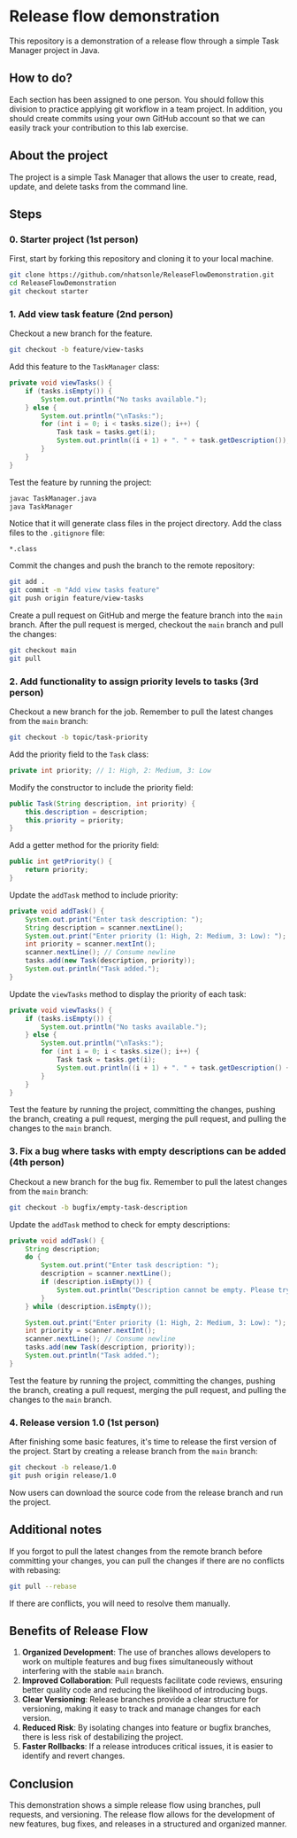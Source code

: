 # Release flow demonstration
This repository is a demonstration of a release flow through a simple Task Manager project in Java.

## How to do?
Each section has been assigned to one person. You should follow this division to practice applying git workflow in a team project. In addition, you should create commits using your own GitHub account so that we can easily track your contribution to this lab exercise.

## About the project
The project is a simple Task Manager that allows the user to create, read, update, and delete tasks from the command line.

## Steps

### 0. Starter project (1st person)
First, start by forking this repository and cloning it to your local machine.
```bash
git clone https://github.com/nhatsonle/ReleaseFlowDemonstration.git
cd ReleaseFlowDemonstration
git checkout starter
```

### 1. Add view task feature (2nd person)

Checkout a new branch for the feature.
```bash
git checkout -b feature/view-tasks
```

Add this feature to the `TaskManager` class:
```java
private void viewTasks() {
    if (tasks.isEmpty()) {
        System.out.println("No tasks available.");
    } else {
        System.out.println("\nTasks:");
        for (int i = 0; i < tasks.size(); i++) {
            Task task = tasks.get(i);
            System.out.println((i + 1) + ". " + task.getDescription());
        }
    }
}
```

Test the feature by running the project:
```bash
javac TaskManager.java
java TaskManager
```

Notice that it will generate class files in the project directory. Add the class files to the `.gitignore` file:
```
*.class
```

Commit the changes and push the branch to the remote repository:
```bash
git add .
git commit -m "Add view tasks feature"
git push origin feature/view-tasks
```

Create a pull request on GitHub and merge the feature branch into the `main` branch. After the pull request is merged, checkout the `main` branch and pull the changes:
```bash
git checkout main
git pull
```

### 2. Add functionality to assign priority levels to tasks (3rd person)

Checkout a new branch for the job. Remember to pull the latest changes from the `main` branch:
```bash
git checkout -b topic/task-priority
```

Add the priority field to the `Task` class:
```java
private int priority; // 1: High, 2: Medium, 3: Low
```

Modify the constructor to include the priority field:
```java
public Task(String description, int priority) {
    this.description = description;
    this.priority = priority;
}
```

Add a getter method for the priority field:
```java
public int getPriority() {
    return priority;
}
```

Update the `addTask` method to include priority:
```java
private void addTask() {
    System.out.print("Enter task description: ");
    String description = scanner.nextLine();
    System.out.print("Enter priority (1: High, 2: Medium, 3: Low): ");
    int priority = scanner.nextInt();
    scanner.nextLine(); // Consume newline
    tasks.add(new Task(description, priority));
    System.out.println("Task added.");
}
```

Update the `viewTasks` method to display the priority of each task:
```java
private void viewTasks() {
    if (tasks.isEmpty()) {
        System.out.println("No tasks available.");
    } else {
        System.out.println("\nTasks:");
        for (int i = 0; i < tasks.size(); i++) {
            Task task = tasks.get(i);
            System.out.println((i + 1) + ". " + task.getDescription() + " (Priority: " + task.getPriority() + ")");
        }
    }
}
```

Test the feature by running the project, committing the changes, pushing the branch, creating a pull request, merging the pull request, and pulling the changes to the `main` branch.

### 3. Fix a bug where tasks with empty descriptions can be added (4th person)

Checkout a new branch for the bug fix. Remember to pull the latest changes from the `main` branch:
```bash
git checkout -b bugfix/empty-task-description
```

Update the `addTask` method to check for empty descriptions:
```java
private void addTask() {
    String description;
    do {
        System.out.print("Enter task description: ");
        description = scanner.nextLine();
        if (description.isEmpty()) {
            System.out.println("Description cannot be empty. Please try again.");
        }
    } while (description.isEmpty());

    System.out.print("Enter priority (1: High, 2: Medium, 3: Low): ");
    int priority = scanner.nextInt();
    scanner.nextLine(); // Consume newline
    tasks.add(new Task(description, priority));
    System.out.println("Task added.");
}
```

Test the feature by running the project, committing the changes, pushing the branch, creating a pull request, merging the pull request, and pulling the changes to the `main` branch.

### 4. Release version 1.0 (1st person)

After finishing some basic features, it's time to release the first version of the project. Start by creating a release branch from the `main` branch:
```bash
git checkout -b release/1.0
git push origin release/1.0
```

Now users can download the source code from the release branch and run the project.

## Additional notes
If you forgot to pull the latest changes from the remote branch before committing your changes, you can pull the changes if there are no conflicts with rebasing:
```bash
git pull --rebase
```

If there are conflicts, you will need to resolve them manually.

## Benefits of Release Flow

1. **Organized Development**: The use of branches allows developers to work on multiple features and bug fixes simultaneously without interfering with the stable `main` branch.
2. **Improved Collaboration**: Pull requests facilitate code reviews, ensuring better quality code and reducing the likelihood of introducing bugs.
3. **Clear Versioning**: Release branches provide a clear structure for versioning, making it easy to track and manage changes for each version.
4. **Reduced Risk**: By isolating changes into feature or bugfix branches, there is less risk of destabilizing the project.
5. **Faster Rollbacks**: If a release introduces critical issues, it is easier to identify and revert changes.

## Conclusion
This demonstration shows a simple release flow using branches, pull requests, and versioning. The release flow allows for the development of new features, bug fixes, and releases in a structured and organized manner.



